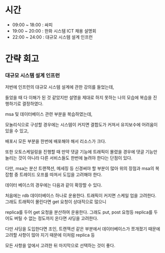 # 시간

- 09:00 ~ 18:00 : 싸피
- 19:00 ~ 20:00 : 한화 시스템 ICT 채용 설명회
- 22:00 ~ 24:00 : 대규모 시스템 설계 인프런

# 간략 회고

### 대규모 시스템 설계 인프런

저번에 인프런의 대규모 시스템 설계에 관한 강의를 들었는데,

들었을 때 다 이해가 된 것 같았지만 설명을 제대로 하지 못하는 나의 모습에 복습을 진행하기로 결정하였다.

msa 및 데이터베이스 관련 부분을 복습하였는데,

모놀리식으로 구성할 경우에는 시스템이 커지면 결합도가 커져서 유지보수에 어려움이 있을 수 있고,

배포시 모든 부분을 한번에 배포해야 해서 리소스가 크다.

또한 오토스케일링을 진행할 때 만약 댓글 기능에 트래픽이 몰렸을 경우에 댓글 기능만 늘리는 것이 아니라 다른 서비스들도 한번에 늘려야 한다는 단점이 있다.

다만, msa는 분산 트랜잭션, 메세징 등 신경써야 할 부분이 많아 위의 장점과 msa의 복잡함 중 트레이드 오프를 따져서 도입을 고려해야 한다.

데이터 베이스의 경우에는 다음과 같이 확장할 수 있다.

처음에는 rdb 데이터베이스 하나로 운용한다. 트래픽이 커지면 스케일 업을 고려한다. 그래도 트래픽이 몰린다면 get 요청이 상대적으로 많으니

replica를 두어 get 요청을 분산하여 운용한다. 그래도 put, post 요청등 replica를 두어도 버틸 수 없는 정도까지 온다면 샤딩을 고려한다.

다만 샤딩을 도입한다면 조인, 트랜잭션 같은 부분에서 데이터베이스가 쪼개졌기 때문에 고려할 사항이 많아 지기 때문에 이처럼 replica 등

모든 사항을 앞에서 고려한 뒤 마지막으로 선택하는 것이 좋다.